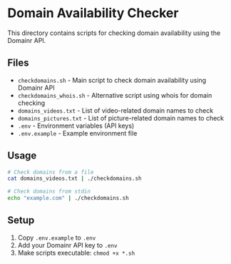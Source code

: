 # Domain Availability Checker

This directory contains scripts for checking domain availability using the Domainr API.

## Files

- `checkdomains.sh` - Main script to check domain availability using Domainr API
- `checkdomains_whois.sh` - Alternative script using whois for domain checking
- `domains_videos.txt` - List of video-related domain names to check
- `domains_pictures.txt` - List of picture-related domain names to check
- `.env` - Environment variables (API keys)
- `.env.example` - Example environment file

## Usage

```bash
# Check domains from a file
cat domains_videos.txt | ./checkdomains.sh

# Check domains from stdin
echo "example.com" | ./checkdomains.sh
```

## Setup

1. Copy `.env.example` to `.env`
2. Add your Domainr API key to `.env`
3. Make scripts executable: `chmod +x *.sh`
